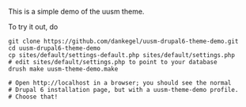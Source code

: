 This is a simple demo of the uusm theme.

To try it out, do

    git clone https://github.com/dankegel/uusm-drupal6-theme-demo.git
    cd uusm-drupal6-theme-demo
    cp sites/default/settings-default.php sites/default/settings.php
    # edit sites/default/settings.php to point to your database
    drush make uusm-theme-demo.make

    # Open http://localhost in a browser; you should see the normal 
    # Drupal 6 installation page, but with a uusm-theme-demo profile.
    # Choose that!
